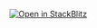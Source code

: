[![Open in StackBlitz](https://developer.stackblitz.com/img/open_in_stackblitz.svg)](https://stackblitz.com/fork/github/baitando/dhbw-web/tree/master/portfolio/2021/initial?terminal=stackblitz&title=Portfolio%20Web-Programmierung%202021)